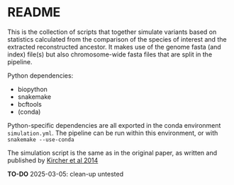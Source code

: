 # README
This is the collection of scripts that together simulate variants based on statistics calculated from the comparison of the species of interest and the extracted reconstructed ancestor. It makes use of the genome fasta (and index) file(s) but also chromosome-wide fasta files that are split in the pipeline.

Python dependencies:
- biopython
- snakemake
- bcftools
- (conda)

Python-specific dependencies are all exported in the conda environment `simulation.yml`. The pipeline can be run within this environment, or with `snakemake --use-conda`

The simulation script is the same as in the original paper, as written and published by [Kircher et al 2014](https://www.nature.com/articles/ng.2892)

**TO-DO**
2025-03-05: clean-up untested

